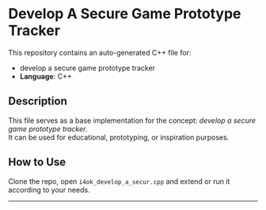 # Develop A Secure Game Prototype Tracker

This repository contains an auto-generated C++ file for:

- develop a secure game prototype tracker
- **Language**: C++

## Description

This file serves as a base implementation for the concept: *develop a secure game prototype tracker*.  
It can be used for educational, prototyping, or inspiration purposes.

## How to Use

Clone the repo, open `i4ok_develop_a_secur.cpp` and extend or run it according to your needs.

---



